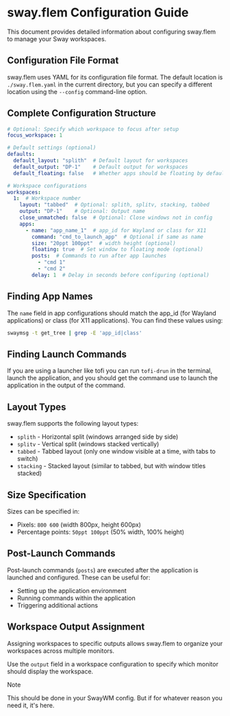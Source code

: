 # sway.flem Configuration Guide

This document provides detailed information about configuring sway.flem to manage your Sway workspaces.

## Configuration File Format

sway.flem uses YAML for its configuration file format.
The default location is `./sway.flem.yaml` in the current directory,
but you can specify a different location using the `--config` command-line option.

## Complete Configuration Structure

```yaml
# Optional: Specify which workspace to focus after setup
focus_workspace: 1

# Default settings (optional)
defaults:
  default_layout: "splith"  # Default layout for workspaces
  default_output: "DP-1"    # Default output for workspaces
  default_floating: false   # Whether apps should be floating by default

# Workspace configurations
workspaces:
  1:  # Workspace number
    layout: "tabbed"  # Optional: splith, splitv, stacking, tabbed
    output: "DP-1"    # Optional: Output name
    close_unmatched: false  # Optional: Close windows not in config
    apps:
      - name: "app_name_1"  # app_id for Wayland or class for X11
        command: "cmd_to_launch_app"  # Optional if same as name
        size: "20ppt 100ppt"  # width height (optional)
        floating: true  # Set window to floating mode (optional)
        posts:  # Commands to run after app launches
          - "cmd 1"
          - "cmd 2"
        delay: 1  # Delay in seconds before configuring (optional)
```

## Finding App Names

The `name` field in app configurations should match the app_id (for Wayland applications) or class (for X11 applications). You can find these values using:

```bash
swaymsg -t get_tree | grep -E 'app_id|class'
```

## Finding Launch Commands

If you are using a launcher like tofi you can run `tofi-drun` in the terminal,
launch the application, and you should get the command use to launch the application
in the output of the command.

## Layout Types

sway.flem supports the following layout types:

- `splith` - Horizontal split (windows arranged side by side)
- `splitv` - Vertical split (windows stacked vertically)
- `tabbed` - Tabbed layout (only one window visible at a time, with tabs to switch)
- `stacking` - Stacked layout (similar to tabbed, but with window titles stacked)

## Size Specification

Sizes can be specified in:

- Pixels: `800 600` (width 800px, height 600px)
- Percentage points: `50ppt 100ppt` (50% width, 100% height)

## Post-Launch Commands

Post-launch commands (`posts`) are executed after the application is launched and configured. These can be useful for:

- Setting up the application environment
- Running commands within the application
- Triggering additional actions

## Workspace Output Assignment

Assigning workspaces to specific outputs allows sway.flem to organize your workspaces across multiple monitors.

Use the `output` field in a workspace configuration to specify which monitor should display the workspace.

> [!NOTE]
>
> This should be done in your SwayWM config. But if for whatever reason you need it, it's here.
